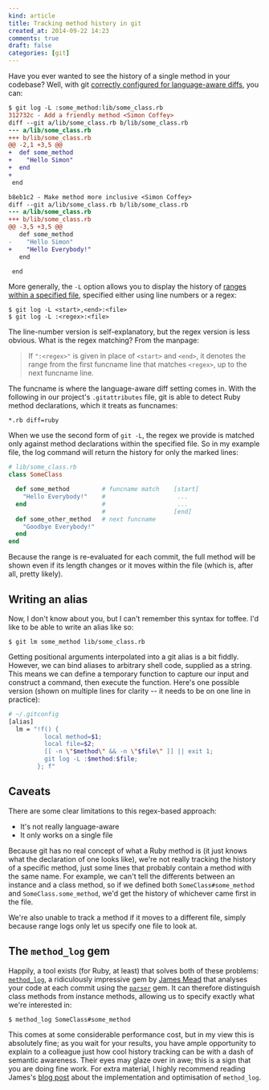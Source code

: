 ```yaml
---
kind: article
title: Tracking method history in git
created_at: 2014-09-22 14:23
comments: true
draft: false
categories: [git]
---
```


Have you ever wanted to see the history of a single method in your
codebase? Well, with git [correctly configured for language-aware
diffs](/blog/2011/07/28/git-grep-and-language-specific-diffs/), you can:

```diff
$ git log -L :some_method:lib/some_class.rb
312732c - Add a friendly method <Simon Coffey>
diff --git a/lib/some_class.rb b/lib/some_class.rb
--- a/lib/some_class.rb
+++ b/lib/some_class.rb
@@ -2,1 +3,5 @@
+  def some_method
+    "Hello Simon"
+  end
+
 end

b8eb1c2 - Make method more inclusive <Simon Coffey>
diff --git a/lib/some_class.rb b/lib/some_class.rb
--- a/lib/some_class.rb
+++ b/lib/some_class.rb
@@ -3,5 +3,5 @@
   def some_method
-    "Hello Simon"
+    "Hello Everybody!"
   end

 end
```

More generally, the `-L` option allows you to display the history of
[ranges within a specified
file](http://man7.org/linux/man-pages/man1/git-log.1.html), specified
either using line numbers or a regex:

```
$ git log -L <start>,<end>:<file>
$ git log -L :<regex>:<file>
```

The line-number version is self-explanatory, but the regex version is
less obvious. What is the regex matching? From the manpage:

> If `":<regex>"` is given in place of `<start>` and `<end>`, it denotes
> the range from the first funcname line that matches `<regex>`, up to
> the next funcname line.

The funcname is where the language-aware diff setting comes in. With the
following in our project's `.gitattributes` file, git is able to detect
Ruby method declarations, which it treats as funcnames:

```
*.rb diff=ruby
```

When we use the second form of `git -L`, the regex we provide is matched
only against method declarations within the specified file. So in my
example file, the log command will return the history for only the
marked lines:

```ruby
# lib/some_class.rb
class SomeClass

  def some_method         # funcname match    [start]
    "Hello Everybody!"    #                    ...
  end                     #                    ...
                          #                   [end] 
  def some_other_method   # next funcname
    "Goodbye Everybody!"
  end
end
```

Because the range is re-evaluated for each commit, the full method will
be shown even if its length changes or it moves within the file (which
is, after all, pretty likely).

## Writing an alias

Now, I don't know about you, but I can't remember this syntax for
toffee. I'd like to be able to write an alias like so:

```
$ git lm some_method lib/some_class.rb
```

Getting positional arguments interpolated into a git alias is a bit
fiddly. However, we can bind aliases to arbitrary shell code, supplied
as a string. This means we can define a temporary function to capture
our input and construct a command, then execute the function. Here's one
possible version (shown on multiple lines for clarity -- it needs to be
on one line in practice):

```bash
# ~/.gitconfig
[alias]
  lm = "!f() {
          local method=$1;
          local file=$2;
          [[ -n \"$method\" && -n \"$file\" ]] || exit 1;
          git log -L :$method:$file;
        }; f"
```

## Caveats

There are some clear limitations to this regex-based approach:

* It's not really language-aware
* It only works on a single file

Because git has no real concept of what a Ruby method is (it just knows
what the declaration of one looks like), we're not really tracking the
history of a specific method, just some lines that probably contain a
method with the same name. For example, we can't tell the differents
between an instance and a class method, so if we defined both
`SomeClass#some_method` and `SomeClass.some_method`, we'd get the
history of whichever came first in the file.

We're also unable to track a method if it moves to a different file,
simply because range logs only let us specify one file to look at.

## The `method_log` gem

Happily, a tool exists (for Ruby, at least) that solves both of these
problems: [`method_log`](https://github.com/freerange/method_log), a
ridiculously impressive gem by [James
Mead](https://twitter.com/floehopper) that analyses your code at each
commit using the [`parser`](https://github.com/whitequark/parser) gem.
It can therefore distinguish class methods from instance methods,
allowing us to specify exactly what we're interested in:

```
$ method_log SomeClass#some_method
```

This comes at some considerable performance cost, but in my view this is
absolutely fine; as you wait for your results, you have ample
opportunity to explain to a colleague just how cool history tracking can
be with a dash of semantic awareness. Their eyes may glaze over in awe;
this is a sign that you are doing fine work. For extra material, I
highly recommend reading James's [blog
post](http://gofreerange.com/tracing-the-git-history-of-a-ruby-method)
about the implementation and optimisation of `method_log`.
